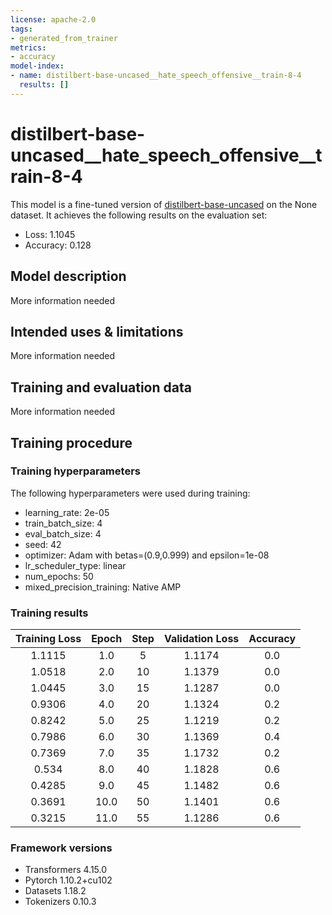 ```yaml
---
license: apache-2.0
tags:
- generated_from_trainer
metrics:
- accuracy
model-index:
- name: distilbert-base-uncased__hate_speech_offensive__train-8-4
  results: []
---
```


<!-- This model card has been generated automatically according to the information the Trainer had access to. You
should probably proofread and complete it, then remove this comment. -->

# distilbert-base-uncased__hate_speech_offensive__train-8-4

This model is a fine-tuned version of [distilbert-base-uncased](https://huggingface.co/distilbert-base-uncased) on the None dataset.
It achieves the following results on the evaluation set:
- Loss: 1.1045
- Accuracy: 0.128

## Model description

More information needed

## Intended uses & limitations

More information needed

## Training and evaluation data

More information needed

## Training procedure

### Training hyperparameters

The following hyperparameters were used during training:
- learning_rate: 2e-05
- train_batch_size: 4
- eval_batch_size: 4
- seed: 42
- optimizer: Adam with betas=(0.9,0.999) and epsilon=1e-08
- lr_scheduler_type: linear
- num_epochs: 50
- mixed_precision_training: Native AMP

### Training results

| Training Loss | Epoch | Step | Validation Loss | Accuracy |
|:-------------:|:-----:|:----:|:---------------:|:--------:|
| 1.1115        | 1.0   | 5    | 1.1174          | 0.0      |
| 1.0518        | 2.0   | 10   | 1.1379          | 0.0      |
| 1.0445        | 3.0   | 15   | 1.1287          | 0.0      |
| 0.9306        | 4.0   | 20   | 1.1324          | 0.2      |
| 0.8242        | 5.0   | 25   | 1.1219          | 0.2      |
| 0.7986        | 6.0   | 30   | 1.1369          | 0.4      |
| 0.7369        | 7.0   | 35   | 1.1732          | 0.2      |
| 0.534         | 8.0   | 40   | 1.1828          | 0.6      |
| 0.4285        | 9.0   | 45   | 1.1482          | 0.6      |
| 0.3691        | 10.0  | 50   | 1.1401          | 0.6      |
| 0.3215        | 11.0  | 55   | 1.1286          | 0.6      |


### Framework versions

- Transformers 4.15.0
- Pytorch 1.10.2+cu102
- Datasets 1.18.2
- Tokenizers 0.10.3
